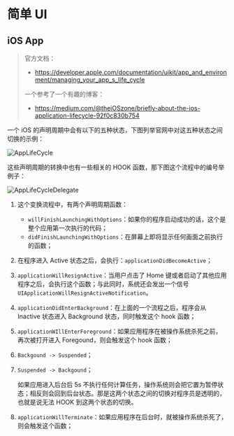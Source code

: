 # 简单 UI

## iOS App

> 官方文档：
>
> -  https://developer.apple.com/documentation/uikit/app_and_environment/managing_your_app_s_life_cycle
>
> 一个参考了一个有趣的博客：
>
> - https://medium.com/@theiOSzone/briefly-about-the-ios-application-lifecycle-92f0c830b754

一个 iOS 的声明周期中会有以下的五种状态，下图列举官网中对这五种状态之间切换的示例：

![AppLifeCycle](../AppLifeCycle.png)

这些声明周期的转换中也有一些相关的 HOOK 函数，那下图这个流程中的编号举例子：

![AppLifeCycleDelegate](../AppLifeCycleDelegate.png)

1. 这个变换流程中，有两个声明周期函数：

   - `willFinishLaunchingWithOptions`：如果你的程序启动成功的话，这个是整个应用第一次执行的代码；
   - `didFinishLaunchingWithOptions`：在屏幕上即将显示任何画面之前执行的函数；

2. 在程序进入 Active 状态之后，会执行：`applicationDidBecomeActive`；

3. `applicationWillResignActive`：当用户点击了 Home 键或者启动了其他应用程序之后，会执行这个函数；与此同时，系统还会发出一个信号 `UIApplicationWillResignActiveNotification`。

4. `applicationDidEnterBackground`：在上面的一个流程之后，程序会从 Inactive 状态进入 Background 状态，同时触发这个 hook 函数；

5. `applicationWIllEnterForeground`：如果应用程序在被操作系统杀死之前，再次被打开进入 Foregound，则会触发这个 hook 函数；

6. `Backgound -> Suspended`；

7. `Suspended -> Backgound`；

   如果应用进入后台后 5s 不执行任何计算任务，操作系统则会把它置为暂停状态；相反则会回到后台状态。那是这两个状态之间的切换对程序员是透明的，也就是说无法 HOOK 到这两个状态的切换。

8. `applicationWillTerminate`：如果应用程序在后台时，就被操作系统杀死了，则会触发这个函数；